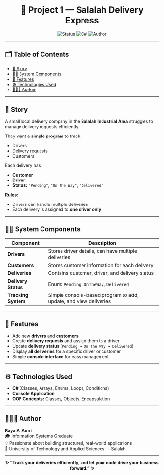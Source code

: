 <h1 align="center">🚚 Project 1 — Salalah Delivery Express</h1>

<p align="center">
  <img src="https://img.shields.io/badge/Status-Ongoing-blue?style=for-the-badge" alt="Status">
  <img src="https://img.shields.io/badge/Language-C%23-blue?style=for-the-badge" alt="C#">
  <img src="https://img.shields.io/badge/Author-Raya_Al_Amri-blueviolet?style=for-the-badge" alt="Author">
</p>

---

## 🗂️ Table of Contents
- [📖 Story](#-story)
- [👨‍💻 System Components](#-system-components)
- [🧩 Features](#-features)
- [⚙️ Technologies Used](#️-technologies-used)
- [👩🏻‍💻 Author](#-author)

---

## 📖 Story
A small local delivery company in the **Salalah Industrial Area** struggles to manage delivery requests efficiently.  

They want a **simple program** to track:  
- Drivers  
- Delivery requests  
- Customers  

Each delivery has:
- **Customer**  
- **Driver**  
- **Status:** `"Pending"`, `"On the Way"`, `"Delivered"`  

**Rules:**  
- Drivers can handle multiple deliveries  
- Each delivery is assigned to **one driver only**

---

## 👨‍💻 System Components
| Component | Description |
|-----------|-------------|
| **Drivers** | Stores driver details, can have multiple deliveries |
| **Customers** | Stores customer information for each delivery |
| **Deliveries** | Contains customer, driver, and delivery status |
| **Delivery Status** | Enum: `Pending`, `OnTheWay`, `Delivered` |
| **Tracking System** | Simple console-based program to add, update, and view deliveries |

---

## 🧩 Features
- Add new **drivers** and **customers**  
- Create **delivery requests** and assign them to a driver  
- Update **delivery status** (`Pending → On the Way → Delivered`)  
- Display **all deliveries** for a specific driver or customer  
- Simple **console interface** for easy management  

---

## ⚙️ Technologies Used
- **C#** (Classes, Arrays, Enums, Loops, Conditions)  
- **Console Application**  
- **OOP Concepts:** Classes, Objects, Encapsulation  

---

## 👩🏻‍💻 Author
**Raya Al Amri**  
🎓 Information Systems Graduate  
💡 Passionate about building structured, real-world applications  
📍 University of Technology and Applied Sciences — Salalah  

---

<p align="center">
  <b>✨ “Track your deliveries efficiently, and let your code drive your business forward.” ✨</b>
</p>
